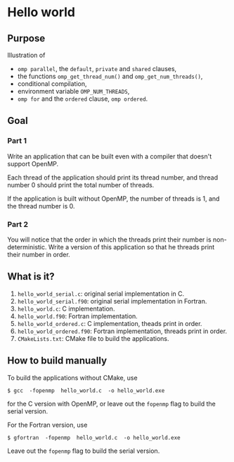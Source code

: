 # Hello world

## Purpose

Illustration of
* `omp parallel`, the `default`, `private` and `shared` clauses,
* the functions `omp_get_thread_num()` and `omp_get_num_threads()`,
* conditional compilation,
* environment variable `OMP_NUM_THREADS`,
* `omp for` and the `ordered` clause, `omp ordered`.


## Goal

### Part 1

Write an application that can be built even with a compiler that
doesn't support OpenMP.

Each thread of the application should print its thread number, and
thread number 0 should print the total number of threads.

If the application is built without OpenMP, the number of threads is 1,
and the thread number is 0.

### Part 2

You will notice that the order in which the threads print their number is
non-deterministic.  Write a version of this application so that he threads
print their number in order.


## What is it?

1. `hello_world_serial.c`: original serial implementation in C.
1. `hello_world_serial.f90`: original serial implementation in Fortran.
1. `hello_world.c`: C implementation.
1. `hello_world.f90`: Fortran implementation.
1. `hello_world_ordered.c`: C implementation, theads print in order.
1. `hello_world_ordered.f90`: Fortran implementation, threads print in order.
1. `CMakeLists.txt`: CMake file to build the applications.


## How to build manually

To build the applications without CMake, use
```
$ gcc  -fopenmp  hello_world.c  -o hello_world.exe
```
for the C version with OpenMP, or leave out the `fopenmp` flag to build
the serial version.

For the Fortran version, use
```
$ gfortran  -fopenmp  hello_world.c  -o hello_world.exe
```
Leave out the `fopenmp` flag to build the serial version.
